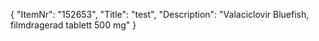 {
  "ItemNr": "152653",
  "Title": "test",
  "Description": "Valaciclovir Bluefish, filmdragerad tablett 500 mg"
}